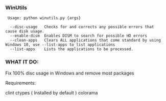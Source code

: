 ### WinUtils ###
```
 Usage: python winutils.py {args}
 
  --disc-usage   Checks for and corrects any possible errors that cause disk usage.
  --enable-dism  Enables DISM to search for possible HD errors
  --clean-apps   Clears ALL applications that come standard by using Windows 10, use --list-apps to list applications
  --list-apps    Lists the applications to be processed.
```

### WHAT IT DO: ###

Fix 100% disc usage in Windows and remove most packages

Requirements:

clint
ctypes ( Installed by default )
colorama


